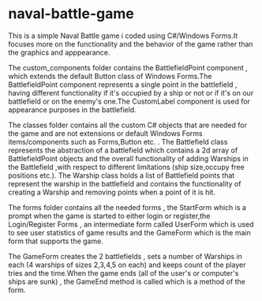 # naval-battle-game

This is a simple Naval Battle game i coded using C#/Windows Forms.It focuses more on the functionality and the behavior of the game rather than the graphics and apppearance.

The custom_components folder contains the BattlefieldPoint component , which extends the default Button class of Windows Forms.The BattlefieldPoint component represents a single point in the battlefield , having
different functionality if it's occupied by a ship or not or if it's on our battlefield or on the enemy's one.The CustomLabel component is used for appearance purposes in the battlefield.

The classes folder contains all the custom C# objects that are needed for the game and are not extensions or default Windows Forms items/components such as Forms,Button etc. .
The Battlefield class represents the abstraction of a battlefield which contains a 2d array of BattlefieldPoint objects and the overall functionality of adding Warships in the Battlefield ,with respect to different limitations (ship size,occupy free positions etc.).
The Warship class holds a list of Battlefield points that represent the warship in the battlefield and contains the functionality of creating a Warship and removing points when a point of it is hit.

The forms folder contains all the needed forms , the StartForm which is a prompt when the game is started to either login or register,the Login/Register Forms , an intermediate form called UserForm which is used to 
see user statistics of game results and the GameForm which is the main form that supports the game.

The GameForm creates the 2 battlefields , sets a number of Warships in each (4 warships of sizes 2,3,4,5 on each) and keeps count of the player tries and the time.When the game ends (all of the user's or computer's ships are sunk) , the GameEnd method is called which is a method of the form.

